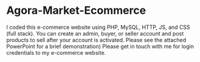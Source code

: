 # Agora-Market-Ecommerce
I coded this e-commerce website using PHP, MySQL, HTTP, JS, and CSS (full stack). You can create an admin, buyer, or seller account and post products to sell after your account is activated. Please see the attached PowerPoint for a brief demonstration) Please get in touch with me for login credentials to my e-commerce website.
